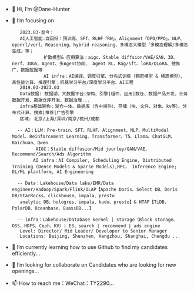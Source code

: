 - 👋 Hi, I’m @Dane-Hunter
- 👀 I’m focusing on 

         2023.03-至今：
         AI人工智能:自回归：预训练、SFT、RLHF「RW」、Alignment「DPO/PPO」、NLP、openrl/verl、Reasoning、hybrid reasoning、多模态大模型「多模态理解/多模态生成」等；
                  扩散模型& 应用算法：aigc、Stable diffsion/VAE/GAN、3D、nerf、3DGS、Agent、多Agent协同、 Agent RL、Rag/sft、loRA/QLoRA、搜推广、数据挖掘等
                  AI infra：AI编译、调度引擎、分布式训练（稠密模型 & 稀疏模型）、高性能计算、推理引擎；机器学习平台/深度学习平台、AI工程
         2019.03-2023.03
         Data数据: 数据湖、大数据平台|架构、引擎|组件、应用|数仓、数据产品开发、业务数据开发、数据仓库开发、数据治理...
         infra基础架构：湖仓一体、数据库（含中间件）、存储（块、文件、对象、kv等）、分布式计算、搜索|推荐|广告引擎
         区域: 北京/上海/深圳/南京/杭州/成都
 
        -- AI：LLM：Pre-train、SFT、RLHF、Alignment、NLP、MultiModal Model、Reinforcement Learning、Transformer、T5、Llama、ChatGLM、Baichuan、Qwen
               AIGC：Stable diffusion/Mid jourley/GAN/VAE、Recommend/Search/Ads Algorithm
              AI infra：AI Compiler, Scheduling Engine, Distributed Training (Dense Models & Sparse Models),HPC， Inference Engine; DL/ML plantform, AI Engineering

        -- Data：Lakehouse/Data lake/EMR/Data engineer/Hadoop/Spark/Flink/OLAP【Apache Doris、Select DB、Doris DB/StarRocks、clickhouse、impala、presto
         analytic DB、hologres、impala、kudu、presto】& HTAP【TiDB、PolarDB、Oceanbase、GuassDB...】

        -- infra：Lakehouse/Database kernel | storage（Block storage、OSS、HDFS、Ceph、KV）| ES、search | recommend | ads engine
         Level: Director/ Mid Leader/ Developer to Senior Manager
         Locations: Beijing, Shenzhen, Hangzhou, Shanghai, Chengdu ...
- 🌱 I’m currently learning how to use Github to find my candidates efficiently...
- 💞️ I’m looking for collaborate on Candidates who are looking for new openings...
- 📫 How to reach me：WeChat：TY2290...

<!---
Dane-Hunter/Dane-Hunter is a ✨ special ✨ repository because its `README.md` (this file) appears on your GitHub profile.
You can click the Preview link to take a look at your changes.
--->
